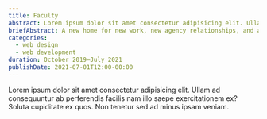 ```yaml
---
title: Faculty
abstract: Lorem ipsum dolor sit amet consectetur adipisicing elit. Ullam ad consequuntur ab perferendis facilis nam illo saepe exercitationem ex? Soluta cupiditate ex quos.
briefAbstract: A new home for new work, new agency relationships, and a place to share standards and best practices.
categories:
  - web design
  - web development
duration: October 2019—July 2021
publishDate: 2021-07-01T12:00-00:00
---
```


Lorem ipsum dolor sit amet consectetur adipisicing elit. Ullam ad consequuntur ab perferendis facilis nam illo saepe exercitationem ex? Soluta cupiditate ex quos. Non tenetur sed ad minus ipsam veniam.
